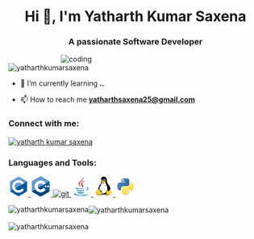 <h1 align="center">Hi 👋, I'm Yatharth Kumar Saxena</h1>
<h3 align="center">A passionate Software Developer</h3>

<img align="right" alt="coding" width="400" src="https://aster.cloud/wp-content/uploads/2022/11/compiling-code.gif">

<p align="left">
  <img src="https://komarev.com/ghpvc/?username=yatharthkumarsaxena&label=Profile%20views&color=0e75b6&style=flat" alt="yatharthkumarsaxena" />
</p>

- 🌱 I’m currently learning **..**

- 📫 How to reach me **yatharthsaxena25@gmail.com**

<h3 align="left">Connect with me:</h3>
<p align="left">
  <a href="https://www.linkedin.com/in/yatharth-kumar-saxena" target="blank">
    <img align="center" src="https://raw.githubusercontent.com/rahuldkjain/github-profile-readme-generator/master/src/images/icons/Social/linked-in-alt.svg" alt="yatharth kumar saxena" height="30" width="40" />
  </a>
</p>

<h3 align="left">Languages and Tools:</h3>
<p align="left">
  <a href="https://www.cprogramming.com/" target="_blank" rel="noreferrer">
    <img src="https://raw.githubusercontent.com/devicons/devicon/master/icons/c/c-original.svg" alt="c" width="40" height="40" />
  </a>
  <a href="https://www.w3schools.com/cpp/" target="_blank" rel="noreferrer">
    <img src="https://raw.githubusercontent.com/devicons/devicon/master/icons/cplusplus/cplusplus-original.svg" alt="cplusplus" width="40" height="40" />
  </a>
  <a href="https://git-scm.com/" target="_blank" rel="noreferrer">
    <img src="https://www.vectorlogo.zone/logos/git-scm/git-scm-icon.svg" alt="git" width="40" height="40" />
  </a>
  <a href="https://www.java.com" target="_blank" rel="noreferrer">
    <img src="https://raw.githubusercontent.com/devicons/devicon/master/icons/java/java-original.svg" alt="java" width="40" height="40" />
  </a>
  <a href="https://www.linux.org/" target="_blank" rel="noreferrer">
    <img src="https://raw.githubusercontent.com/devicons/devicon/master/icons/linux/linux-original.svg" alt="linux" width="40" height="40" />
  </a>
  <a href="https://www.python.org" target="_blank" rel="noreferrer">
    <img src="https://raw.githubusercontent.com/devicons/devicon/master/icons/python/python-original.svg" alt="python" width="40" height="40" />
  </a>
</p>

<p>
  <img align="left" src="https://github-readme-stats.vercel.app/api/top-langs?username=yatharthkumarsaxena&show_icons=true&locale=en&layout=compact" alt="yatharthkumarsaxena" />
</p>
<p>
  <img align="center" src="https://github-readme-stats.vercel.app/api?username=yatharthkumarsaxena&show_icons=true&locale=en" alt="yatharthkumarsaxena" />
</p>
<p>
  <img align="center" src="https://github-readme-streak-stats.herokuapp.com/?user=yatharthkumarsaxena&" alt="yatharthkumarsaxena" />
</p>
